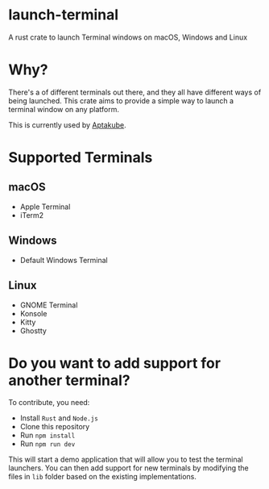 # launch-terminal

A rust crate to launch Terminal windows on macOS, Windows and Linux

# Why?

There's a of different terminals out there, and they all have different ways of being launched. This crate aims to provide a simple way to launch a terminal window on any platform.

This is currently used by [Aptakube](https://aptakube.com).

# Supported Terminals

## macOS

- Apple Terminal
- iTerm2

## Windows

- Default Windows Terminal

## Linux

- GNOME Terminal
- Konsole
- Kitty
- Ghostty


# Do you want to add support for another terminal?

To contribute, you need:

- Install `Rust` and `Node.js`
- Clone this repository
- Run `npm install`
- Run `npm run dev`

This will start a demo application that will allow you to test the terminal launchers. You can then add support for new terminals by modifying the files in `lib` folder based on the existing implementations.